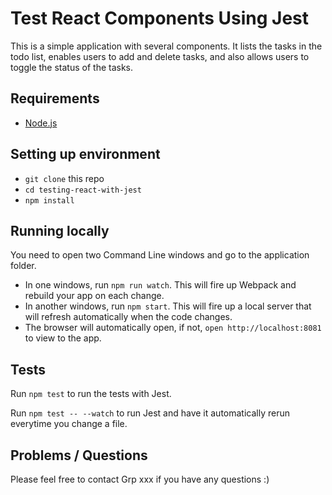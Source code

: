 # Test React Components Using Jest

This is a simple application with several components. 
It lists the tasks in the todo list, enables users to add and delete tasks, and also allows users to toggle the status of the tasks.

## Requirements

* [Node.js](https://nodejs.org/en/download/)

## Setting up environment

- `git clone` this repo
- `cd testing-react-with-jest`
- `npm install`

## Running locally

You need to open two Command Line windows and go to the application folder.

- In one windows, run `npm run watch`. This will fire up Webpack and rebuild your app on each change.
- In another windows, run `npm start`. This will fire up a local server that will refresh automatically when the code changes.
- The browser will automatically open, if not, `open http://localhost:8081` to view to the app.

## Tests

Run `npm test` to run the tests with Jest.

Run `npm test -- --watch` to run Jest and have it automatically rerun everytime you change a file.

## Problems / Questions

Please feel free to contact Grp xxx if you have any questions :)
